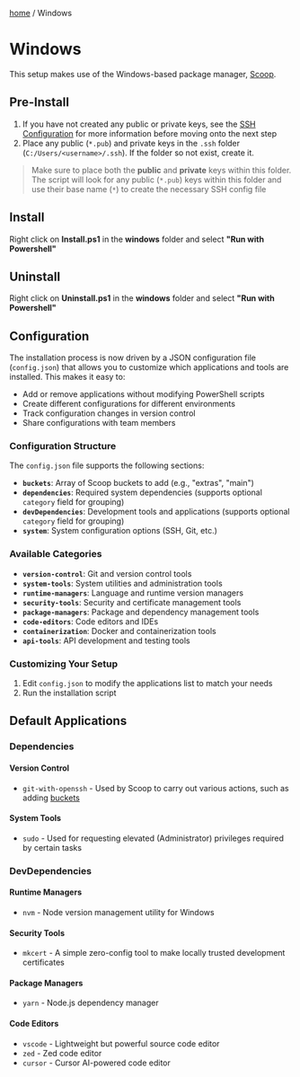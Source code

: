 [home](../README.md) / Windows
# Windows

This setup makes use of the Windows-based package manager, [Scoop](https://scoop.sh).

## Pre-Install
1. If you have not created any public or private keys, see the [SSH Configuration](../README.md/#ssh-configuration) for more information before moving onto the next step
2. Place any public (`*.pub`) and private keys in the `.ssh` folder (`C:/Users/<username>/.ssh`). If the folder so not exist, create it. 

> Make sure to place both the **public** and **private** keys within this folder. The script will look for any public (`*.pub`) keys within this folder and use their base name (`*`) to create the necessary SSH config file


## Install

Right click on **Install.ps1** in the **windows** folder and select **"Run with Powershell"**

## Uninstall

Right click on **Uninstall.ps1** in the **windows** folder and select **"Run with Powershell"**

## Configuration

The installation process is now driven by a JSON configuration file (`config.json`) that allows you to customize which applications and tools are installed. This makes it easy to:

- Add or remove applications without modifying PowerShell scripts
- Create different configurations for different environments
- Track configuration changes in version control
- Share configurations with team members

### Configuration Structure

The `config.json` file supports the following sections:

- **`buckets`**: Array of Scoop buckets to add (e.g., "extras", "main")
- **`dependencies`**: Required system dependencies (supports optional `category` field for grouping)
- **`devDependencies`**: Development tools and applications (supports optional `category` field for grouping)
- **`system`**: System configuration options (SSH, Git, etc.)

### Available Categories

- **`version-control`**: Git and version control tools
- **`system-tools`**: System utilities and administration tools
- **`runtime-managers`**: Language and runtime version managers
- **`security-tools`**: Security and certificate management tools
- **`package-managers`**: Package and dependency management tools
- **`code-editors`**: Code editors and IDEs
- **`containerization`**: Docker and containerization tools
- **`api-tools`**: API development and testing tools

### Customizing Your Setup

1. Edit `config.json` to modify the applications list to match your needs
2. Run the installation script

## Default Applications

### Dependencies

#### Version Control
- `git-with-openssh` - Used by Scoop to carry out various actions, such as adding [buckets](https://scoop.sh/#/buckets)

#### System Tools
- `sudo` - Used for requesting elevated (Administrator) privileges required by certain tasks

### DevDependencies

#### Runtime Managers
- `nvm` - Node version management utility for Windows

#### Security Tools
- `mkcert` - A simple zero-config tool to make locally trusted development certificates

#### Package Managers
- `yarn` - Node.js dependency manager

#### Code Editors
- `vscode` - Lightweight but powerful source code editor
- `zed` - Zed code editor
- `cursor` - Cursor AI-powered code editor
